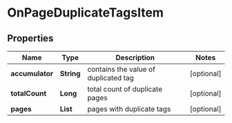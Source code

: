 # OnPageDuplicateTagsItem


## Properties

| Name | Type | Description | Notes |
|------------ | ------------- | ------------- | -------------|
**accumulator** | **String** | contains the value of duplicated tag |[optional]|
**totalCount** | **Long** | total count of duplicate pages |[optional]|
**pages** | **List<OnPageHtmlResourceItem>** | pages with duplicate tags |[optional]|